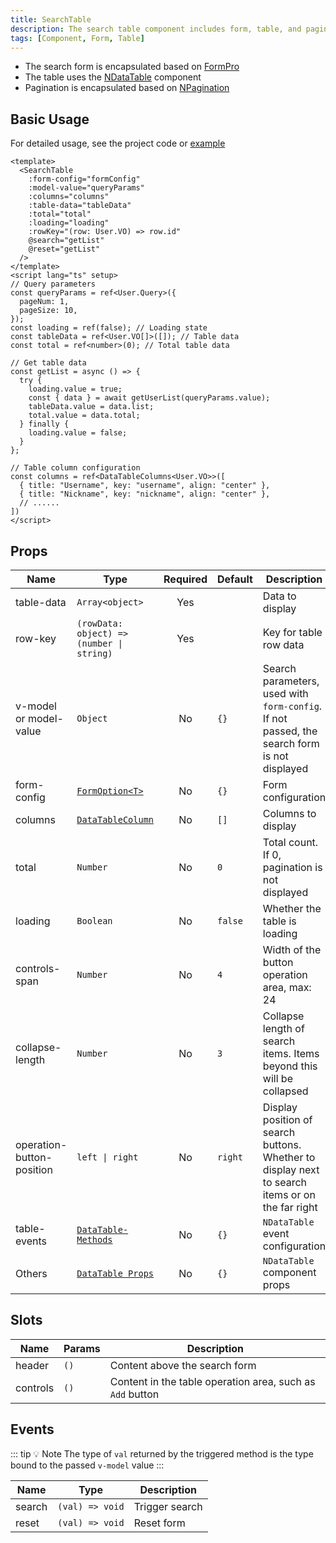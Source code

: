 ```yaml
---
title: SearchTable
description: The search table component includes form, table, and pagination components
tags: [Component, Form, Table]
---
```


- The search form is encapsulated based on [FormPro](/en/components/form-pro)
- The table uses the [NDataTable](https://www.naiveui.com/en-US/os-theme/components/data-table) component
- Pagination is encapsulated based on [NPagination](https://www.naiveui.com/en-US/os-theme/components/pagination)

## Basic Usage

For detailed usage, see the project code or [example](https://gitee.com/zimo493/vue3-naiveui-admin/blob/main/src/views/demo/curd/index.vue)

```vue [vue]
<template>
  <SearchTable
    :form-config="formConfig"
    :model-value="queryParams"
    :columns="columns"
    :table-data="tableData"
    :total="total"
    :loading="loading"
    :rowKey="(row: User.VO) => row.id"
    @search="getList"
    @reset="getList"
  />
</template>
<script lang="ts" setup>
// Query parameters
const queryParams = ref<User.Query>({
  pageNum: 1,
  pageSize: 10,
});
const loading = ref(false); // Loading state
const tableData = ref<User.VO[]>([]); // Table data
const total = ref<number>(0); // Total table data

// Get table data
const getList = async () => {
  try {
    loading.value = true;
    const { data } = await getUserList(queryParams.value);
    tableData.value = data.list;
    total.value = data.total;
  } finally {
    loading.value = false;
  }
};

// Table column configuration
const columns = ref<DataTableColumns<User.VO>>([
  { title: "Username", key: "username", align: "center" },
  { title: "Nickname", key: "nickname", align: "center" },
  // ......
])
</script>
```

## Props

| Name | Type | Required | Default | Description |
| --- | --- | :--: | --- | --- |
| table-data | `Array<object>` | Yes | | Data to display |
| row-key | `(rowData: object) => (number \| string)` | Yes | | Key for table row data |
| v-model or model-value | `Object` | No | `{}` | Search parameters, used with `form-config`. If not passed, the search form is not displayed |
| form-config | [`FormOption<T>`](/en/components/form-pro#formoption) | No | `{}` | Form configuration |
| columns | [`DataTableColumn`](https://www.naiveui.com/en-US/os-theme/components/data-table#DataTable-Props) | No | `[]` | Columns to display |
| total | `Number` | No | `0` | Total count. If 0, pagination is not displayed |
| loading | `Boolean` | No | `false` | Whether the table is loading |
| controls-span | `Number` | No | `4` | Width of the button operation area, max: 24 |
| collapse-length | `Number` | No | `3` | Collapse length of search items. Items beyond this will be collapsed |
| operation-button-position | `left \| right` | No | `right` | Display position of search buttons. Whether to display next to search items or on the far right |
| table-events | [`DataTable-Methods`](https://www.naiveui.com/en-US/os-theme/components/data-table#DataTable-Methods) | No | `{}` | `NDataTable` event configuration |
| Others | [`DataTable Props`](https://www.naiveui.com/en-US/os-theme/components/data-table#API) | No | `{}` | `NDataTable` component props |

## Slots

| Name | Params | Description |
| --- | --- | --- |
| header | `()` | Content above the search form |
| controls | `()` | Content in the table operation area, such as `Add` button |

## Events

::: tip 💡 Note
The type of `val` returned by the triggered method is the type bound to the passed `v-model` value
:::

| Name | Type | Description |
| --- | --- | --- |
| search | `(val) => void` | Trigger search |
| reset | `(val) => void` | Reset form |